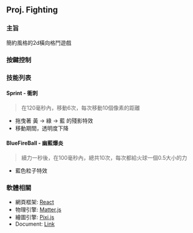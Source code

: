 ## Proj. Fighting 

### 主旨
簡約風格的2d橫向格鬥遊戲
### 按鍵控制

### 技能列表
#### Sprint - 衝刺
> 在120毫秒內，移動6次，每次移動10個像素的距離
- 拖曳著 黃 -> 綠 -> 藍 的殘影特效
- 移動期間，透明度下降

#### BlueFireBall - 幽藍爆炎
> 續力一秒後，在100毫秒內，總共10次，每次都給火球一個0.5大小的力
- 藍色粒子特效
### 軟體相關
- 網頁框架: [React](https://react.dev/)
- 物理引擎: [Matter.js](https://brm.io/matter-js/)
- 繪圖引擎: [Pixi.js](https://pixijs.com/)
- Document: [Link](./docs/modules.md)
